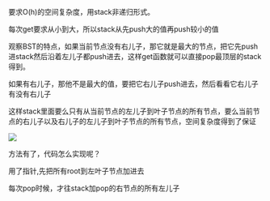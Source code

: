 要求O(h)的空间复杂度，用stack非递归形式。

每次get要求从小到大，所以stack从先push大的值再push较小的值

观察BST的特点，如果当前节点没有右儿子，那它就是最大的节点，把它先push进stack然后沿着左儿子都push进去，这样get函数就可以直接pop最顶层的stack得到。

如果有右儿子，那他不是最大的值，要把它右儿子push进去，然后看看它右儿子有没有右儿子

这样stack里面要么只有从当前节点的左儿子到叶子节点的所有节点，要么当前节点的右儿子以及右儿子的左儿子到叶子节点的所有节点，空间复杂度得到了保证


![](https://i.imgur.com/f07GuBT.png)

方法有了，代码怎么实现呢？

用了指针,先把所有root到左叶子节点加进去

每次pop时候，才往stack加pop的右节点的所有左儿子
